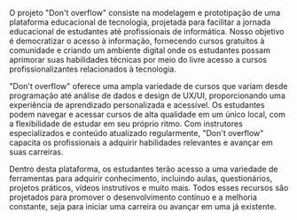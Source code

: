 O projeto "Don't overflow" consiste na modelagem e prototipação de uma plataforma educacional de tecnologia, projetada para facilitar a jornada educacional de estudantes até profissionais de informática. Nosso objetivo é democratizar o acesso à informação, fornecendo cursos gratuitos à comunidade e criando um ambiente digital onde os estudantes possam aprimorar suas habilidades técnicas por meio do livre acesso a cursos profissionalizantes relacionados à tecnologia.

"Don't overflow" oferece uma ampla variedade de cursos que variam desde programação até análise de dados e design de UX/UI, proporcionando uma experiência de aprendizado personalizada e acessível. Os estudantes podem navegar e acessar cursos de alta qualidade em um único local, com a flexibilidade de estudar em seu próprio ritmo. Com instrutores especializados e conteúdo atualizado regularmente, "Don't overflow" capacita os profissionais a adquirir habilidades relevantes e avançar em suas carreiras.

Dentro desta plataforma, os estudantes terão acesso a uma variedade de ferramentas para adquirir conhecimento, incluindo aulas, questionários, projetos práticos, vídeos instrutivos e muito mais. Todos esses recursos são projetados para promover o desenvolvimento contínuo e a melhoria constante, seja para iniciar uma carreira ou avançar em uma já existente.
